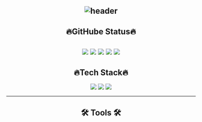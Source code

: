 <div align="center">
  
![header](https://capsule-render.vercel.app/api?type=venom&color=gradient&height=200&text=Hello+Mungio+Github👋&fontcolor=FFFFFFf&animation=twinkling&stroke=000000)
-----
## 🔥GitHube Status🔥
![](http://github-profile-summary-cards.vercel.app/api/cards/stats?username=mun-gio&theme=calm)
![](http://github-profile-summary-cards.vercel.app/api/cards/productive-time?username=mun-gio&theme=calm&utcOffset=8)
![](http://github-profile-summary-cards.vercel.app/api/cards/repos-per-language?username=mun-gio&theme=calm)
![](http://github-profile-summary-cards.vercel.app/api/cards/most-commit-language?username=mun-gio&theme=calm)
![](http://github-profile-summary-cards.vercel.app/api/cards/profile-details?username=mun-gio&theme=calm)
----
## 🔥Tech Stack🔥
<img src="https://img.shields.io/badge/python-3776AB?style=flat-square&logo=python&logoColor=white"/>
<img src="https://img.shields.io/badge/docker-2496ED?style=flat-square&logo=docker&logoColor=white"/>
<img src="https://img.shields.io/badge/amazonwebservices-232F3E?style=flat-square&logo=amazonwebservices&logoColor=white"/>

----
## 🛠 Tools 🛠
</div>
